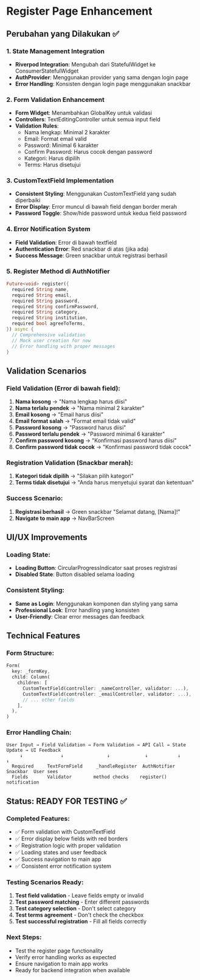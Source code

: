 # Register Page Enhancement

## Perubahan yang Dilakukan ✅

### 1. State Management Integration
- **Riverpod Integration**: Mengubah dari StatefulWidget ke ConsumerStatefulWidget
- **AuthProvider**: Menggunakan provider yang sama dengan login page
- **Error Handling**: Konsisten dengan login page menggunakan snackbar

### 2. Form Validation Enhancement
- **Form Widget**: Menambahkan GlobalKey<FormState> untuk validasi
- **Controllers**: TextEditingController untuk semua input field
- **Validation Rules**:
  - Nama lengkap: Minimal 2 karakter
  - Email: Format email valid
  - Password: Minimal 6 karakter
  - Confirm Password: Harus cocok dengan password
  - Kategori: Harus dipilih
  - Terms: Harus disetujui

### 3. CustomTextField Implementation
- **Consistent Styling**: Menggunakan CustomTextField yang sudah diperbaiki
- **Error Display**: Error muncul di bawah field dengan border merah
- **Password Toggle**: Show/hide password untuk kedua field password

### 4. Error Notification System
- **Field Validation**: Error di bawah textfield
- **Authentication Error**: Red snackbar di atas (jika ada)
- **Success Message**: Green snackbar untuk registrasi berhasil

### 5. Register Method di AuthNotifier
```dart
Future<void> register({
  required String name,
  required String email,
  required String password,
  required String confirmPassword,
  required String category,
  required String institution,
  required bool agreeToTerms,
}) async {
  // Comprehensive validation
  // Mock user creation for now
  // Error handling with proper messages
}
```

## Validation Scenarios

### Field Validation (Error di bawah field):
1. **Nama kosong** → "Nama lengkap harus diisi"
2. **Nama terlalu pendek** → "Nama minimal 2 karakter"
3. **Email kosong** → "Email harus diisi"
4. **Email format salah** → "Format email tidak valid"
5. **Password kosong** → "Password harus diisi"
6. **Password terlalu pendek** → "Password minimal 6 karakter"
7. **Confirm password kosong** → "Konfirmasi password harus diisi"
8. **Confirm password tidak cocok** → "Konfirmasi password tidak cocok"

### Registration Validation (Snackbar merah):
1. **Kategori tidak dipilih** → "Silakan pilih kategori"
2. **Terms tidak disetujui** → "Anda harus menyetujui syarat dan ketentuan"

### Success Scenario:
1. **Registrasi berhasil** → Green snackbar "Selamat datang, [Nama]!"
2. **Navigate to main app** → NavBarScreen

## UI/UX Improvements

### Loading State:
- **Loading Button**: CircularProgressIndicator saat proses registrasi
- **Disabled State**: Button disabled selama loading

### Consistent Styling:
- **Same as Login**: Menggunakan komponen dan styling yang sama
- **Professional Look**: Error handling yang konsisten
- **User-Friendly**: Clear error messages dan feedback

## Technical Features

### Form Structure:
```dart
Form(
  key: _formKey,
  child: Column(
    children: [
      CustomTextField(controller: _nameController, validator: ...),
      CustomTextField(controller: _emailController, validator: ...),
      // ... other fields
    ],
  ),
)
```

### Error Handling Chain:
```
User Input → Field Validation → Form Validation → API Call → State Update → UI Feedback
     ↓              ↓                ↓             ↓           ↓         ↓
  Required     TextFormField     _handleRegister  AuthNotifier  Snackbar  User sees
  Fields       Validator        method checks    register()    notification
```

## Status: READY FOR TESTING ✅

### Completed Features:
- ✅ Form validation with CustomTextField
- ✅ Error display below fields with red borders  
- ✅ Registration logic with proper validation
- ✅ Loading states and user feedback
- ✅ Success navigation to main app
- ✅ Consistent error notification system

### Testing Scenarios Ready:
1. **Test field validation** - Leave fields empty or invalid
2. **Test password matching** - Enter different passwords
3. **Test category selection** - Don't select category
4. **Test terms agreement** - Don't check the checkbox
5. **Test successful registration** - Fill all fields correctly

### Next Steps:
- Test the register page functionality
- Verify error handling works as expected
- Ensure navigation to main app works
- Ready for backend integration when available
